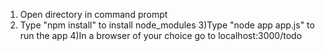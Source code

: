 1) Open directory in command prompt 
2) Type "npm install" to install node_modules
3)Type "node app app.js" to run the app 
4)In a browser of your choice go to localhost:3000/todo
